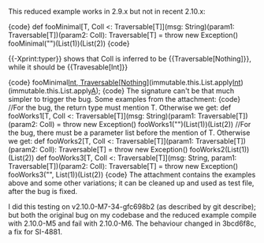 This reduced example works in 2.9.x but not in recent 2.10.x:

{code}
def fooMinimal[T, Coll <: Traversable[T]](msg: String)(param1: Traversable[T])(param2: Coll): Traversable[T] = throw new Exception()
fooMinimal("")(List(1))(List(2))
{code}

{{-Xprint:typer}} shows that Coll is inferred to be {{Traversable\[Nothing\]}}, while it should be {{Travesable\[Int\]}}

{code}
fooMinimal[Int, Traversable[Nothing]]("")(immutable.this.List.apply[Int](1))(immutable.this.List.apply[A](2));
{code}
The signature can't be that much simpler to trigger the bug. Some examples from the attachment:
{code}
//For the bug, the return type must mention T. Otherwise we get:
def fooWorks1[T, Coll <: Traversable[T]](msg: String)(param1: Traversable[T])(param2: Coll) = throw new Exception()
fooWorks1("")(List(1))(List(2))
//For the bug, there must be a parameter list before the mention of T. Otherwise we get:
def fooWorks2[T, Coll <: Traversable[T]](param1: Traversable[T])(param2: Coll): Traversable[T] = throw new Exception()
fooWorks2(List(1))(List(2))
def fooWorks3[T, Coll <: Traversable[T]](msg: String, param1: Traversable[T])(param2: Coll): Traversable[T] = throw new Exception()
fooWorks3("", List(1))(List(2))
{code}
The attachment contains the examples above and some other variations; it can be cleaned up and used as test file, after the bug is fixed.

I did this testing on v2.10.0-M7-34-gfc698b2 (as described by git describe); but both the original bug on my codebase and the reduced example compile with 2.10.0-M5 and fail with 2.10.0-M6.
The behaviour changed in 3bcd6f8c, a fix for SI-4881.
